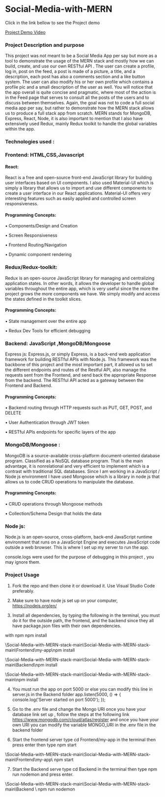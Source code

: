﻿# Social-Media-with-MERN
 
Click in the link bellow to see the Project demo


 
 [Project Demo Video](https://youtu.be/N2-7BHr0Q-4)
 
 ### Project Description and purpose
 
This project was not meant to be a Social Media App per say but more as a tool to demonstrate the usage of the MERN stack and mostly how we can build, create, and use our own RESTful API . The user can create a profile, log in, post on the feed, a post is made of a picture, a title, and a description, each post has also a comments section and a like button system. The user can also modify his or her own profile which contains a profile pic and a small description of the user as well.  You will notice that the app overall is quite concise and pragmatic, where most of the action is in the Feed page that serves to consult all the posts of the users and to discuss between themselves. Again, the goal was not to code  a full social media app per say, but rather to demonstrate how the MERN stack allows us to produce a full stack app from scratch. MERN stands for MongoDB, Express, React, Node, it is also important to mention that I also have extensively used Redux, mainly Redux toolkit to handle the global variables within the app. 

### Technologies used :

### Frontend:  HTML,CSS,Javascript 

#### React:

React is a free and open-source front-end JavaScript library for building user interfaces based on UI components. I also used Material-UI which is simply a library that allows us to import and use different components to create a user interface in our React applications. Material-UI offers very interesting features such as easily applied and controlled screen responsiveness. 

#### Programming Concepts:

•	Components/Design and Creation

•	Screen Responsiveness  

•	Frontend Routing/Navigation 

•	Dynamic component rendering

### Redux/Redux-toolkit: 

Redux is an open-source JavaScript library for managing and centralizing application states. In other words, it allows the developer to handle global variables throughout the entire app, which is very useful since the more the project grows the more components we have. We simply modify and access the states defined in the toolkit slices.

#### Programming Concepts:

•	State management over the entire app

•	Redux Dev Tools for efficient debugging 

### Backend:  JavaScript ,MongoDB/Mongoose 
Express js:  Express.js, or simply Express, is a back-end web application framework for building RESTful APIs with Node.js. This framework was the backbone of this project and the most important part, it allowed us to set the different endpoints and routes of the Restful API, also manage the requests sent from the Frontend, and send back the appropriate Response from the backend. The RESTful API acted as a gateway between the Frontend and Backend. 

#### Programming Concepts:

•	Backend routing through HTTP requests such as PUT, GET, POST, and DELETE

•	User Authentication through JWT token

•	RESTful APIs endpoints for specific layers of the app 


### MongoDB/Mongoose :

MongoDB is a source-available cross-platform document-oriented database program. Classified as a NoSQL database program. That is the main advantage, it is nonrelational and very efficient to implement which is a contrast with traditional SQL databases. Since I am working in a JavaScript / Node js environment I have used Mongoose which is a library in node js that allows us to code CRUD operations to manipulate the database.

#### Programming Concepts:

•	CRUD operations through Mongoose methods

•	Collection/Schema Design that holds the data  

### Node js:
Node.js is an open-source, cross-platform, back-end JavaScript runtime environment that runs on a JavaScript Engine and executes JavaScript code outside a web browser. This is where I set up my server to run the app.

console.logs were used for the purpose of debugging in this project , you may ignore them.


 ### Project Usage
 
1.	Fork the repo and then clone it or download it. Use Visual Studio Code preferably.
 
 
2.	Make sure to have node js set up on your computer, https://nodejs.org/en/

4.	Install all dependencies, by typing the following in the terminal, you must do it for the outside path, the frontend, and the backend since they all have package.json files with their own dependencies.

 with npm
 npm install
     
\Social-Media-with-MERN-stack-main\Social-Media-with-MERN-stack-main\Frontend\my-app\npm install

\Social-Media-with-MERN-stack-main\Social-Media-with-MERN-stack-main\Backend\npm install

\Social-Media-with-MERN-stack-main\Social-Media-with-MERN-stack-main\npm install
         
4.	You must run the app on port 5000 or else you can modify this line in server.js in the Backend folder
     app.listen(5000, () => {
    console.log('Server started on  port 5000'); });

5.	Go to the .env file and change the Mongo URI once you have your database link  set up , follow the steps at the following link https://www.mongodb.com/cloud/atlas/register and once you have your own URI you can modify the variable  MONGO_URI in the .env file in the backend folder 

6.	Start the frontend server type cd Frontend/my-app  in the terminal then press enter 
then type npm start 

\Social-Media-with-MERN-stack-main\Social-Media-with-MERN-stack-main\Frontend\my-app\ npm start 


7.	Start the Backend serve type cd Backend in the terminal then type npm run nodemon and press enter.

\Social-Media-with-MERN-stack-main\Social-Media-with-MERN-stack-main\Backend \ npm run nodemon



